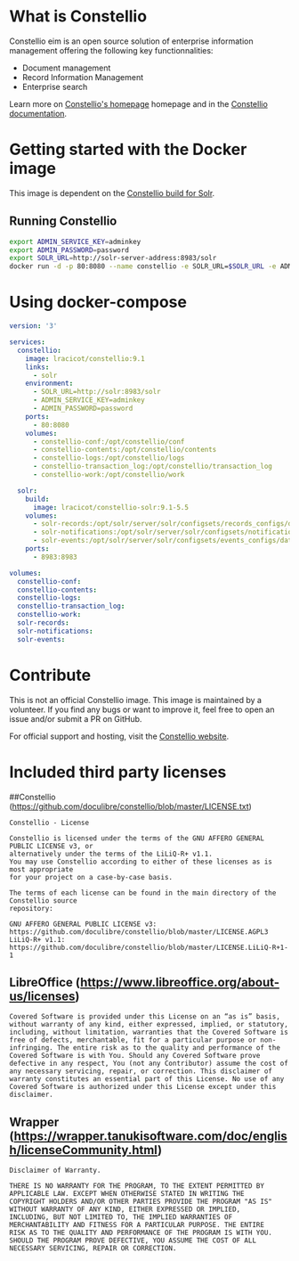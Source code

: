 # What is Constellio

Constellio eim is an open source solution of enterprise information management offering the following key functionnalities:

- Document management
- Record Information Management
- Enterprise search

Learn more on [Constellio's homepage](https://constellio.com/) homepage and in the [Constellio documentation](https://documentation.constellio.com/).


# Getting started with the Docker image

This image is dependent on the [Constellio build for Solr](https://github.com/lracicot/docker-constellio-solr).

## Running Constellio

```bash
export ADMIN_SERVICE_KEY=adminkey
export ADMIN_PASSWORD=password
export SOLR_URL=http://solr-server-address:8983/solr
docker run -d -p 80:8080 --name constellio -e SOLR_URL=$SOLR_URL -e ADMIN_SERVICE_KEY=$ADMIN_SERVICE_KEY -e ADMIN_PASSWORD=$ADMIN_PASSWORD lracicot/constellio:9.1

```

# Using docker-compose

```yaml
version: '3'

services:
  constellio:
    image: lracicot/constellio:9.1
    links:
      - solr
    environment:
      - SOLR_URL=http://solr:8983/solr
      - ADMIN_SERVICE_KEY=adminkey
      - ADMIN_PASSWORD=password
    ports:
      - 80:8080
    volumes:
      - constellio-conf:/opt/constellio/conf
      - constellio-contents:/opt/constellio/contents
      - constellio-logs:/opt/constellio/logs
      - constellio-transaction_log:/opt/constellio/transaction_log
      - constellio-work:/opt/constellio/work

  solr:
    build:
      image: lracicot/constellio-solr:9.1-5.5
    volumes:
      - solr-records:/opt/solr/server/solr/configsets/records_configs/data
      - solr-notifications:/opt/solr/server/solr/configsets/notifications_configs/data
      - solr-events:/opt/solr/server/solr/configsets/events_configs/data
    ports:
      - 8983:8983

volumes:
  constellio-conf:
  constellio-contents:
  constellio-logs:
  constellio-transaction_log:
  constellio-work:
  solr-records:
  solr-notifications:
  solr-events:

```

# Contribute

This is not an official Constellio image. This image is maintained by a volunteer. If you find any bugs or want to improve it, feel free to open an issue and/or submit a PR on GitHub.

For official support and hosting, visit the [Constellio website](https://constellio.com/).

# Included third party licenses

##Constellio (https://github.com/doculibre/constellio/blob/master/LICENSE.txt)

```
Constellio - License

Constellio is licensed under the terms of the GNU AFFERO GENERAL PUBLIC LICENSE v3, or
alternatively under the terms of the LiLiQ-R+ v1.1.
You may use Constellio according to either of these licenses as is most appropriate
for your project on a case-by-case basis.

The terms of each license can be found in the main directory of the Constellio source
repository:

GNU AFFERO GENERAL PUBLIC LICENSE v3: https://github.com/doculibre/constellio/blob/master/LICENSE.AGPL3
LiLiQ-R+ v1.1: https://github.com/doculibre/constellio/blob/master/LICENSE.LiLiQ-R+1-1
```

## LibreOffice (https://www.libreoffice.org/about-us/licenses)

```
Covered Software is provided under this License on an “as is” basis, without warranty of any kind, either expressed, implied, or statutory, including, without limitation, warranties that the Covered Software is free of defects, merchantable, fit for a particular purpose or non-infringing. The entire risk as to the quality and performance of the Covered Software is with You. Should any Covered Software prove defective in any respect, You (not any Contributor) assume the cost of any necessary servicing, repair, or correction. This disclaimer of warranty constitutes an essential part of this License. No use of any Covered Software is authorized under this License except under this disclaimer.
```

## Wrapper (https://wrapper.tanukisoftware.com/doc/english/licenseCommunity.html)

```
Disclaimer of Warranty.

THERE IS NO WARRANTY FOR THE PROGRAM, TO THE EXTENT PERMITTED BY
APPLICABLE LAW. EXCEPT WHEN OTHERWISE STATED IN WRITING THE
COPYRIGHT HOLDERS AND/OR OTHER PARTIES PROVIDE THE PROGRAM "AS IS"
WITHOUT WARRANTY OF ANY KIND, EITHER EXPRESSED OR IMPLIED,
INCLUDING, BUT NOT LIMITED TO, THE IMPLIED WARRANTIES OF
MERCHANTABILITY AND FITNESS FOR A PARTICULAR PURPOSE. THE ENTIRE
RISK AS TO THE QUALITY AND PERFORMANCE OF THE PROGRAM IS WITH YOU.
SHOULD THE PROGRAM PROVE DEFECTIVE, YOU ASSUME THE COST OF ALL
NECESSARY SERVICING, REPAIR OR CORRECTION.
```
